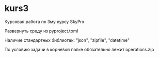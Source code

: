 # kurs3
Курсовая работа по 3му курсу SkyPro


Развернуть среду из pyproject.toml

Наличие стандартных библиотек: "json", "zipfile", "datetime"

По условию задачи в корневой папке обязательно лежит operations.zip